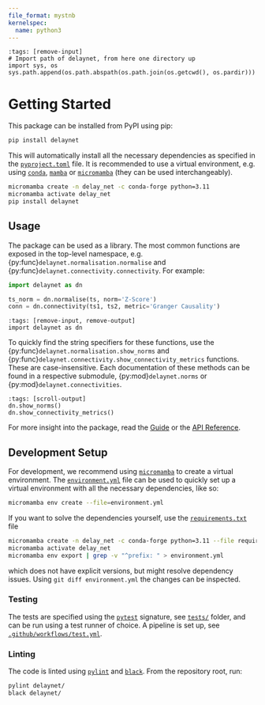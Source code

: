```yaml
---
file_format: mystnb
kernelspec:
  name: python3
---
```


```{code-cell} ipython3
:tags: [remove-input]
# Import path of delaynet, from here one directory up
import sys, os
sys.path.append(os.path.abspath(os.path.join(os.getcwd(), os.pardir)))
```

# Getting Started

This package can be installed from PyPI using pip:

```bash
pip install delaynet
```

This will automatically install all the necessary dependencies as specified in the
[`pyproject.toml`](https://github.com/cbueth/delaynet/blob/main/pyproject.toml) file.
It is recommended to use a virtual environment, e.g. using
[`conda`](https://conda.io/projects/conda/en/latest),
[`mamba`](https://mamba.readthedocs.io/en/latest) or
[`micromamba`](https://mamba.readthedocs.io/en/latest/user_guide/micromamba.html)
(they can be used interchangeably).

```bash
micromamba create -n delay_net -c conda-forge python=3.11
micromamba activate delay_net
pip install delaynet
```

## Usage

The package can be used as a library. The most common functions are exposed in the
top-level namespace, e.g. {py:func}`delaynet.normalisation.normalise` and
{py:func}`delaynet.connectivity.connectivity`. For example:

```python
import delaynet as dn

ts_norm = dn.normalise(ts, norm='Z-Score')
conn = dn.connectivity(ts1, ts2, metric='Granger Causality')
```

```{code-cell}
:tags: [remove-input, remove-output]
import delaynet as dn
```

To quickly find the string specifiers for these functions, use the
{py:func}`delaynet.normalisation.show_norms` and
{py:func}`delaynet.connectivity.show_connectivity_metrics` functions.
These are case-insensitive.
Each documentation of these methods can be found in a respective submodule,
{py:mod}`delaynet.norms` or {py:mod}`delaynet.connectivities`.

```{code-cell}
:tags: [scroll-output]
dn.show_norms()
dn.show_connectivity_metrics()
```

For more insight into the package, read the [Guide](guide/index.myst)
or the [API Reference](api/index.rst).

## Development Setup

For development, we recommend
using [`micromamba`](https://mamba.readthedocs.io/en/latest/user_guide/micromamba.html)
to create a virtual environment. The
[`environment.yml`](https://github.com/cbueth/delaynet/blob/main/environment.yml)
file can be used to quickly set up a virtual
environment with all the necessary dependencies, like so:

```bash
micromamba env create --file=environment.yml
```

If you want to solve the dependencies yourself, use the
[`requirements.txt`](https://github.com/cbueth/delaynet/blob/main/requirements.txt) file

```bash
micromamba create -n delay_net -c conda-forge python=3.11 --file requirements.txt
micromamba activate delay_net
micromamba env export | grep -v "^prefix: " > environment.yml
```

which does not have explicit versions, but might resolve dependency issues. Using
`git diff environment.yml` the changes can be inspected.

### Testing

The tests are specified using the [`pytest`](https://docs.pytest.org/en/stable/)
signature, see [`tests/`](https://github.com/cbueth/delaynet/tree/main/tests) folder,
and can be run using a test runner of choice.
A pipeline is set up, see
[`.github/workflows/test.yml`](https://github.com/cbueth/delaynet/actions/workflows/test.yml).

### Linting

The code is linted using [`pylint`](https://pylint.pycqa.org/en/latest/index.html) and
[`black`](https://black.readthedocs.io/en/stable/). From the repository root, run:

```bash
pylint delaynet/
black delaynet/
```

